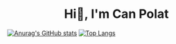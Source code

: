 <h1 align='center'> Hi👋, I'm Can Polat</h1>

[![Anurag's GitHub stats](https://github-readme-stats.vercel.app/api?username=canpolatt&bg_color=50,#414141,#00000)](https://github.com/anuraghazra/github-readme-stats)
[![Top Langs](https://github-readme-stats.vercel.app/api/top-langs/?username=canpolatt&layout=compact)](https://github.com/anuraghazra/github-readme-stats)



